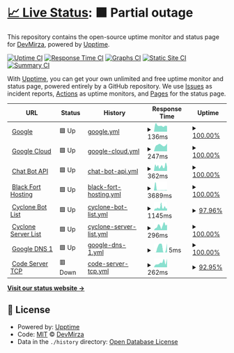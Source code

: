 # [📈 Live Status](https://Zaid-maker.github.io/status-page-advanced): <!--live status--> **🟧 Partial outage**

This repository contains the open-source uptime monitor and status page for [DevMirza](https://www.devmirza.ml), powered by [Upptime](https://github.com/upptime/upptime).

[![Uptime CI](https://github.com/Zaid-maker/status-page-advanced/workflows/Uptime%20CI/badge.svg)](https://github.com/Zaid-maker/status-page-advanced/actions?query=workflow%3A%22Uptime+CI%22)
[![Response Time CI](https://github.com/Zaid-maker/status-page-advanced/workflows/Response%20Time%20CI/badge.svg)](https://github.com/Zaid-maker/status-page-advanced/actions?query=workflow%3A%22Response+Time+CI%22)
[![Graphs CI](https://github.com/Zaid-maker/status-page-advanced/workflows/Graphs%20CI/badge.svg)](https://github.com/Zaid-maker/status-page-advanced/actions?query=workflow%3A%22Graphs+CI%22)
[![Static Site CI](https://github.com/Zaid-maker/status-page-advanced/workflows/Static%20Site%20CI/badge.svg)](https://github.com/Zaid-maker/status-page-advanced/actions?query=workflow%3A%22Static+Site+CI%22)
[![Summary CI](https://github.com/Zaid-maker/status-page-advanced/workflows/Summary%20CI/badge.svg)](https://github.com/Zaid-maker/status-page-advanced/actions?query=workflow%3A%22Summary+CI%22)

With [Upptime](https://upptime.js.org), you can get your own unlimited and free uptime monitor and status page, powered entirely by a GitHub repository. We use [Issues](https://github.com/Zaid-maker/status-page-advanced/issues) as incident reports, [Actions](https://github.com/Zaid-maker/status-page-advanced/actions) as uptime monitors, and [Pages](https://Zaid-maker.github.io/status-page-advanced) for the status page.

<!--start: status pages-->
<!-- This summary is generated by Upptime (https://github.com/upptime/upptime) -->
<!-- Do not edit this manually, your changes will be overwritten -->
<!-- prettier-ignore -->
| URL | Status | History | Response Time | Uptime |
| --- | ------ | ------- | ------------- | ------ |
| <img alt="" src="https://icons.duckduckgo.com/ip3/google.com.ico" height="13"> [Google](https://google.com) | 🟩 Up | [google.yml](https://github.com/Zaid-maker/status-page-advanced/commits/HEAD/history/google.yml) | <details><summary><img alt="Response time graph" src="./graphs/google/response-time-week.png" height="20"> 136ms</summary><br><a href="https://status-page.cyclonebotlist.ml/history/google"><img alt="Response time 147" src="https://img.shields.io/endpoint?url=https%3A%2F%2Fraw.githubusercontent.com%2FZaid-maker%2Fstatus-page-advanced%2FHEAD%2Fapi%2Fgoogle%2Fresponse-time.json"></a><br><a href="https://status-page.cyclonebotlist.ml/history/google"><img alt="24-hour response time 126" src="https://img.shields.io/endpoint?url=https%3A%2F%2Fraw.githubusercontent.com%2FZaid-maker%2Fstatus-page-advanced%2FHEAD%2Fapi%2Fgoogle%2Fresponse-time-day.json"></a><br><a href="https://status-page.cyclonebotlist.ml/history/google"><img alt="7-day response time 136" src="https://img.shields.io/endpoint?url=https%3A%2F%2Fraw.githubusercontent.com%2FZaid-maker%2Fstatus-page-advanced%2FHEAD%2Fapi%2Fgoogle%2Fresponse-time-week.json"></a><br><a href="https://status-page.cyclonebotlist.ml/history/google"><img alt="30-day response time 156" src="https://img.shields.io/endpoint?url=https%3A%2F%2Fraw.githubusercontent.com%2FZaid-maker%2Fstatus-page-advanced%2FHEAD%2Fapi%2Fgoogle%2Fresponse-time-month.json"></a><br><a href="https://status-page.cyclonebotlist.ml/history/google"><img alt="1-year response time 147" src="https://img.shields.io/endpoint?url=https%3A%2F%2Fraw.githubusercontent.com%2FZaid-maker%2Fstatus-page-advanced%2FHEAD%2Fapi%2Fgoogle%2Fresponse-time-year.json"></a></details> | <details><summary><a href="https://status-page.cyclonebotlist.ml/history/google">100.00%</a></summary><a href="https://status-page.cyclonebotlist.ml/history/google"><img alt="All-time uptime 100.00%" src="https://img.shields.io/endpoint?url=https%3A%2F%2Fraw.githubusercontent.com%2FZaid-maker%2Fstatus-page-advanced%2FHEAD%2Fapi%2Fgoogle%2Fuptime.json"></a><br><a href="https://status-page.cyclonebotlist.ml/history/google"><img alt="24-hour uptime 100.00%" src="https://img.shields.io/endpoint?url=https%3A%2F%2Fraw.githubusercontent.com%2FZaid-maker%2Fstatus-page-advanced%2FHEAD%2Fapi%2Fgoogle%2Fuptime-day.json"></a><br><a href="https://status-page.cyclonebotlist.ml/history/google"><img alt="7-day uptime 100.00%" src="https://img.shields.io/endpoint?url=https%3A%2F%2Fraw.githubusercontent.com%2FZaid-maker%2Fstatus-page-advanced%2FHEAD%2Fapi%2Fgoogle%2Fuptime-week.json"></a><br><a href="https://status-page.cyclonebotlist.ml/history/google"><img alt="30-day uptime 100.00%" src="https://img.shields.io/endpoint?url=https%3A%2F%2Fraw.githubusercontent.com%2FZaid-maker%2Fstatus-page-advanced%2FHEAD%2Fapi%2Fgoogle%2Fuptime-month.json"></a><br><a href="https://status-page.cyclonebotlist.ml/history/google"><img alt="1-year uptime 100.00%" src="https://img.shields.io/endpoint?url=https%3A%2F%2Fraw.githubusercontent.com%2FZaid-maker%2Fstatus-page-advanced%2FHEAD%2Fapi%2Fgoogle%2Fuptime-year.json"></a></details>
| <img alt="" src="https://icons.duckduckgo.com/ip3/console.cloud.google.com.ico" height="13"> [Google Cloud](https://console.cloud.google.com) | 🟩 Up | [google-cloud.yml](https://github.com/Zaid-maker/status-page-advanced/commits/HEAD/history/google-cloud.yml) | <details><summary><img alt="Response time graph" src="./graphs/google-cloud/response-time-week.png" height="20"> 247ms</summary><br><a href="https://status-page.cyclonebotlist.ml/history/google-cloud"><img alt="Response time 299" src="https://img.shields.io/endpoint?url=https%3A%2F%2Fraw.githubusercontent.com%2FZaid-maker%2Fstatus-page-advanced%2FHEAD%2Fapi%2Fgoogle-cloud%2Fresponse-time.json"></a><br><a href="https://status-page.cyclonebotlist.ml/history/google-cloud"><img alt="24-hour response time 303" src="https://img.shields.io/endpoint?url=https%3A%2F%2Fraw.githubusercontent.com%2FZaid-maker%2Fstatus-page-advanced%2FHEAD%2Fapi%2Fgoogle-cloud%2Fresponse-time-day.json"></a><br><a href="https://status-page.cyclonebotlist.ml/history/google-cloud"><img alt="7-day response time 247" src="https://img.shields.io/endpoint?url=https%3A%2F%2Fraw.githubusercontent.com%2FZaid-maker%2Fstatus-page-advanced%2FHEAD%2Fapi%2Fgoogle-cloud%2Fresponse-time-week.json"></a><br><a href="https://status-page.cyclonebotlist.ml/history/google-cloud"><img alt="30-day response time 294" src="https://img.shields.io/endpoint?url=https%3A%2F%2Fraw.githubusercontent.com%2FZaid-maker%2Fstatus-page-advanced%2FHEAD%2Fapi%2Fgoogle-cloud%2Fresponse-time-month.json"></a><br><a href="https://status-page.cyclonebotlist.ml/history/google-cloud"><img alt="1-year response time 299" src="https://img.shields.io/endpoint?url=https%3A%2F%2Fraw.githubusercontent.com%2FZaid-maker%2Fstatus-page-advanced%2FHEAD%2Fapi%2Fgoogle-cloud%2Fresponse-time-year.json"></a></details> | <details><summary><a href="https://status-page.cyclonebotlist.ml/history/google-cloud">100.00%</a></summary><a href="https://status-page.cyclonebotlist.ml/history/google-cloud"><img alt="All-time uptime 100.00%" src="https://img.shields.io/endpoint?url=https%3A%2F%2Fraw.githubusercontent.com%2FZaid-maker%2Fstatus-page-advanced%2FHEAD%2Fapi%2Fgoogle-cloud%2Fuptime.json"></a><br><a href="https://status-page.cyclonebotlist.ml/history/google-cloud"><img alt="24-hour uptime 100.00%" src="https://img.shields.io/endpoint?url=https%3A%2F%2Fraw.githubusercontent.com%2FZaid-maker%2Fstatus-page-advanced%2FHEAD%2Fapi%2Fgoogle-cloud%2Fuptime-day.json"></a><br><a href="https://status-page.cyclonebotlist.ml/history/google-cloud"><img alt="7-day uptime 100.00%" src="https://img.shields.io/endpoint?url=https%3A%2F%2Fraw.githubusercontent.com%2FZaid-maker%2Fstatus-page-advanced%2FHEAD%2Fapi%2Fgoogle-cloud%2Fuptime-week.json"></a><br><a href="https://status-page.cyclonebotlist.ml/history/google-cloud"><img alt="30-day uptime 100.00%" src="https://img.shields.io/endpoint?url=https%3A%2F%2Fraw.githubusercontent.com%2FZaid-maker%2Fstatus-page-advanced%2FHEAD%2Fapi%2Fgoogle-cloud%2Fuptime-month.json"></a><br><a href="https://status-page.cyclonebotlist.ml/history/google-cloud"><img alt="1-year uptime 100.00%" src="https://img.shields.io/endpoint?url=https%3A%2F%2Fraw.githubusercontent.com%2FZaid-maker%2Fstatus-page-advanced%2FHEAD%2Fapi%2Fgoogle-cloud%2Fuptime-year.json"></a></details>
| <img alt="" src="https://icons.duckduckgo.com/ip3/codex-api.zaidmaker.repl.co.ico" height="13"> [Chat Bot API](https://codex-api.zaidmaker.repl.co) | 🟩 Up | [chat-bot-api.yml](https://github.com/Zaid-maker/status-page-advanced/commits/HEAD/history/chat-bot-api.yml) | <details><summary><img alt="Response time graph" src="./graphs/chat-bot-api/response-time-week.png" height="20"> 362ms</summary><br><a href="https://status-page.cyclonebotlist.ml/history/chat-bot-api"><img alt="Response time 1001" src="https://img.shields.io/endpoint?url=https%3A%2F%2Fraw.githubusercontent.com%2FZaid-maker%2Fstatus-page-advanced%2FHEAD%2Fapi%2Fchat-bot-api%2Fresponse-time.json"></a><br><a href="https://status-page.cyclonebotlist.ml/history/chat-bot-api"><img alt="24-hour response time 474" src="https://img.shields.io/endpoint?url=https%3A%2F%2Fraw.githubusercontent.com%2FZaid-maker%2Fstatus-page-advanced%2FHEAD%2Fapi%2Fchat-bot-api%2Fresponse-time-day.json"></a><br><a href="https://status-page.cyclonebotlist.ml/history/chat-bot-api"><img alt="7-day response time 362" src="https://img.shields.io/endpoint?url=https%3A%2F%2Fraw.githubusercontent.com%2FZaid-maker%2Fstatus-page-advanced%2FHEAD%2Fapi%2Fchat-bot-api%2Fresponse-time-week.json"></a><br><a href="https://status-page.cyclonebotlist.ml/history/chat-bot-api"><img alt="30-day response time 1469" src="https://img.shields.io/endpoint?url=https%3A%2F%2Fraw.githubusercontent.com%2FZaid-maker%2Fstatus-page-advanced%2FHEAD%2Fapi%2Fchat-bot-api%2Fresponse-time-month.json"></a><br><a href="https://status-page.cyclonebotlist.ml/history/chat-bot-api"><img alt="1-year response time 1001" src="https://img.shields.io/endpoint?url=https%3A%2F%2Fraw.githubusercontent.com%2FZaid-maker%2Fstatus-page-advanced%2FHEAD%2Fapi%2Fchat-bot-api%2Fresponse-time-year.json"></a></details> | <details><summary><a href="https://status-page.cyclonebotlist.ml/history/chat-bot-api">100.00%</a></summary><a href="https://status-page.cyclonebotlist.ml/history/chat-bot-api"><img alt="All-time uptime 81.23%" src="https://img.shields.io/endpoint?url=https%3A%2F%2Fraw.githubusercontent.com%2FZaid-maker%2Fstatus-page-advanced%2FHEAD%2Fapi%2Fchat-bot-api%2Fuptime.json"></a><br><a href="https://status-page.cyclonebotlist.ml/history/chat-bot-api"><img alt="24-hour uptime 100.00%" src="https://img.shields.io/endpoint?url=https%3A%2F%2Fraw.githubusercontent.com%2FZaid-maker%2Fstatus-page-advanced%2FHEAD%2Fapi%2Fchat-bot-api%2Fuptime-day.json"></a><br><a href="https://status-page.cyclonebotlist.ml/history/chat-bot-api"><img alt="7-day uptime 100.00%" src="https://img.shields.io/endpoint?url=https%3A%2F%2Fraw.githubusercontent.com%2FZaid-maker%2Fstatus-page-advanced%2FHEAD%2Fapi%2Fchat-bot-api%2Fuptime-week.json"></a><br><a href="https://status-page.cyclonebotlist.ml/history/chat-bot-api"><img alt="30-day uptime 92.04%" src="https://img.shields.io/endpoint?url=https%3A%2F%2Fraw.githubusercontent.com%2FZaid-maker%2Fstatus-page-advanced%2FHEAD%2Fapi%2Fchat-bot-api%2Fuptime-month.json"></a><br><a href="https://status-page.cyclonebotlist.ml/history/chat-bot-api"><img alt="1-year uptime 81.23%" src="https://img.shields.io/endpoint?url=https%3A%2F%2Fraw.githubusercontent.com%2FZaid-maker%2Fstatus-page-advanced%2FHEAD%2Fapi%2Fchat-bot-api%2Fuptime-year.json"></a></details>
| <img alt="" src="https://icons.duckduckgo.com/ip3/blackforthosting.com.ico" height="13"> [Black Fort Hosting](https://blackforthosting.com) | 🟩 Up | [black-fort-hosting.yml](https://github.com/Zaid-maker/status-page-advanced/commits/HEAD/history/black-fort-hosting.yml) | <details><summary><img alt="Response time graph" src="./graphs/black-fort-hosting/response-time-week.png" height="20"> 3689ms</summary><br><a href="https://status-page.cyclonebotlist.ml/history/black-fort-hosting"><img alt="Response time 700" src="https://img.shields.io/endpoint?url=https%3A%2F%2Fraw.githubusercontent.com%2FZaid-maker%2Fstatus-page-advanced%2FHEAD%2Fapi%2Fblack-fort-hosting%2Fresponse-time.json"></a><br><a href="https://status-page.cyclonebotlist.ml/history/black-fort-hosting"><img alt="24-hour response time 672" src="https://img.shields.io/endpoint?url=https%3A%2F%2Fraw.githubusercontent.com%2FZaid-maker%2Fstatus-page-advanced%2FHEAD%2Fapi%2Fblack-fort-hosting%2Fresponse-time-day.json"></a><br><a href="https://status-page.cyclonebotlist.ml/history/black-fort-hosting"><img alt="7-day response time 3689" src="https://img.shields.io/endpoint?url=https%3A%2F%2Fraw.githubusercontent.com%2FZaid-maker%2Fstatus-page-advanced%2FHEAD%2Fapi%2Fblack-fort-hosting%2Fresponse-time-week.json"></a><br><a href="https://status-page.cyclonebotlist.ml/history/black-fort-hosting"><img alt="30-day response time 1328" src="https://img.shields.io/endpoint?url=https%3A%2F%2Fraw.githubusercontent.com%2FZaid-maker%2Fstatus-page-advanced%2FHEAD%2Fapi%2Fblack-fort-hosting%2Fresponse-time-month.json"></a><br><a href="https://status-page.cyclonebotlist.ml/history/black-fort-hosting"><img alt="1-year response time 700" src="https://img.shields.io/endpoint?url=https%3A%2F%2Fraw.githubusercontent.com%2FZaid-maker%2Fstatus-page-advanced%2FHEAD%2Fapi%2Fblack-fort-hosting%2Fresponse-time-year.json"></a></details> | <details><summary><a href="https://status-page.cyclonebotlist.ml/history/black-fort-hosting">100.00%</a></summary><a href="https://status-page.cyclonebotlist.ml/history/black-fort-hosting"><img alt="All-time uptime 98.88%" src="https://img.shields.io/endpoint?url=https%3A%2F%2Fraw.githubusercontent.com%2FZaid-maker%2Fstatus-page-advanced%2FHEAD%2Fapi%2Fblack-fort-hosting%2Fuptime.json"></a><br><a href="https://status-page.cyclonebotlist.ml/history/black-fort-hosting"><img alt="24-hour uptime 100.00%" src="https://img.shields.io/endpoint?url=https%3A%2F%2Fraw.githubusercontent.com%2FZaid-maker%2Fstatus-page-advanced%2FHEAD%2Fapi%2Fblack-fort-hosting%2Fuptime-day.json"></a><br><a href="https://status-page.cyclonebotlist.ml/history/black-fort-hosting"><img alt="7-day uptime 100.00%" src="https://img.shields.io/endpoint?url=https%3A%2F%2Fraw.githubusercontent.com%2FZaid-maker%2Fstatus-page-advanced%2FHEAD%2Fapi%2Fblack-fort-hosting%2Fuptime-week.json"></a><br><a href="https://status-page.cyclonebotlist.ml/history/black-fort-hosting"><img alt="30-day uptime 99.73%" src="https://img.shields.io/endpoint?url=https%3A%2F%2Fraw.githubusercontent.com%2FZaid-maker%2Fstatus-page-advanced%2FHEAD%2Fapi%2Fblack-fort-hosting%2Fuptime-month.json"></a><br><a href="https://status-page.cyclonebotlist.ml/history/black-fort-hosting"><img alt="1-year uptime 98.88%" src="https://img.shields.io/endpoint?url=https%3A%2F%2Fraw.githubusercontent.com%2FZaid-maker%2Fstatus-page-advanced%2FHEAD%2Fapi%2Fblack-fort-hosting%2Fuptime-year.json"></a></details>
| <img alt="" src="https://icons.duckduckgo.com/ip3/cyclonebotlist.ml.ico" height="13"> [Cyclone Bot List](https://cyclonebotlist.ml) | 🟩 Up | [cyclone-bot-list.yml](https://github.com/Zaid-maker/status-page-advanced/commits/HEAD/history/cyclone-bot-list.yml) | <details><summary><img alt="Response time graph" src="./graphs/cyclone-bot-list/response-time-week.png" height="20"> 1145ms</summary><br><a href="https://status-page.cyclonebotlist.ml/history/cyclone-bot-list"><img alt="Response time 1250" src="https://img.shields.io/endpoint?url=https%3A%2F%2Fraw.githubusercontent.com%2FZaid-maker%2Fstatus-page-advanced%2FHEAD%2Fapi%2Fcyclone-bot-list%2Fresponse-time.json"></a><br><a href="https://status-page.cyclonebotlist.ml/history/cyclone-bot-list"><img alt="24-hour response time 842" src="https://img.shields.io/endpoint?url=https%3A%2F%2Fraw.githubusercontent.com%2FZaid-maker%2Fstatus-page-advanced%2FHEAD%2Fapi%2Fcyclone-bot-list%2Fresponse-time-day.json"></a><br><a href="https://status-page.cyclonebotlist.ml/history/cyclone-bot-list"><img alt="7-day response time 1145" src="https://img.shields.io/endpoint?url=https%3A%2F%2Fraw.githubusercontent.com%2FZaid-maker%2Fstatus-page-advanced%2FHEAD%2Fapi%2Fcyclone-bot-list%2Fresponse-time-week.json"></a><br><a href="https://status-page.cyclonebotlist.ml/history/cyclone-bot-list"><img alt="30-day response time 1153" src="https://img.shields.io/endpoint?url=https%3A%2F%2Fraw.githubusercontent.com%2FZaid-maker%2Fstatus-page-advanced%2FHEAD%2Fapi%2Fcyclone-bot-list%2Fresponse-time-month.json"></a><br><a href="https://status-page.cyclonebotlist.ml/history/cyclone-bot-list"><img alt="1-year response time 1250" src="https://img.shields.io/endpoint?url=https%3A%2F%2Fraw.githubusercontent.com%2FZaid-maker%2Fstatus-page-advanced%2FHEAD%2Fapi%2Fcyclone-bot-list%2Fresponse-time-year.json"></a></details> | <details><summary><a href="https://status-page.cyclonebotlist.ml/history/cyclone-bot-list">97.96%</a></summary><a href="https://status-page.cyclonebotlist.ml/history/cyclone-bot-list"><img alt="All-time uptime 56.41%" src="https://img.shields.io/endpoint?url=https%3A%2F%2Fraw.githubusercontent.com%2FZaid-maker%2Fstatus-page-advanced%2FHEAD%2Fapi%2Fcyclone-bot-list%2Fuptime.json"></a><br><a href="https://status-page.cyclonebotlist.ml/history/cyclone-bot-list"><img alt="24-hour uptime 100.00%" src="https://img.shields.io/endpoint?url=https%3A%2F%2Fraw.githubusercontent.com%2FZaid-maker%2Fstatus-page-advanced%2FHEAD%2Fapi%2Fcyclone-bot-list%2Fuptime-day.json"></a><br><a href="https://status-page.cyclonebotlist.ml/history/cyclone-bot-list"><img alt="7-day uptime 97.96%" src="https://img.shields.io/endpoint?url=https%3A%2F%2Fraw.githubusercontent.com%2FZaid-maker%2Fstatus-page-advanced%2FHEAD%2Fapi%2Fcyclone-bot-list%2Fuptime-week.json"></a><br><a href="https://status-page.cyclonebotlist.ml/history/cyclone-bot-list"><img alt="30-day uptime 97.11%" src="https://img.shields.io/endpoint?url=https%3A%2F%2Fraw.githubusercontent.com%2FZaid-maker%2Fstatus-page-advanced%2FHEAD%2Fapi%2Fcyclone-bot-list%2Fuptime-month.json"></a><br><a href="https://status-page.cyclonebotlist.ml/history/cyclone-bot-list"><img alt="1-year uptime 56.41%" src="https://img.shields.io/endpoint?url=https%3A%2F%2Fraw.githubusercontent.com%2FZaid-maker%2Fstatus-page-advanced%2FHEAD%2Fapi%2Fcyclone-bot-list%2Fuptime-year.json"></a></details>
| <img alt="" src="https://icons.duckduckgo.com/ip3/cyclone-server-list.glitch.me.ico" height="13"> [Cyclone Server List](https://cyclone-server-list.glitch.me) | 🟩 Up | [cyclone-server-list.yml](https://github.com/Zaid-maker/status-page-advanced/commits/HEAD/history/cyclone-server-list.yml) | <details><summary><img alt="Response time graph" src="./graphs/cyclone-server-list/response-time-week.png" height="20"> 296ms</summary><br><a href="https://status-page.cyclonebotlist.ml/history/cyclone-server-list"><img alt="Response time 469" src="https://img.shields.io/endpoint?url=https%3A%2F%2Fraw.githubusercontent.com%2FZaid-maker%2Fstatus-page-advanced%2FHEAD%2Fapi%2Fcyclone-server-list%2Fresponse-time.json"></a><br><a href="https://status-page.cyclonebotlist.ml/history/cyclone-server-list"><img alt="24-hour response time 415" src="https://img.shields.io/endpoint?url=https%3A%2F%2Fraw.githubusercontent.com%2FZaid-maker%2Fstatus-page-advanced%2FHEAD%2Fapi%2Fcyclone-server-list%2Fresponse-time-day.json"></a><br><a href="https://status-page.cyclonebotlist.ml/history/cyclone-server-list"><img alt="7-day response time 296" src="https://img.shields.io/endpoint?url=https%3A%2F%2Fraw.githubusercontent.com%2FZaid-maker%2Fstatus-page-advanced%2FHEAD%2Fapi%2Fcyclone-server-list%2Fresponse-time-week.json"></a><br><a href="https://status-page.cyclonebotlist.ml/history/cyclone-server-list"><img alt="30-day response time 284" src="https://img.shields.io/endpoint?url=https%3A%2F%2Fraw.githubusercontent.com%2FZaid-maker%2Fstatus-page-advanced%2FHEAD%2Fapi%2Fcyclone-server-list%2Fresponse-time-month.json"></a><br><a href="https://status-page.cyclonebotlist.ml/history/cyclone-server-list"><img alt="1-year response time 469" src="https://img.shields.io/endpoint?url=https%3A%2F%2Fraw.githubusercontent.com%2FZaid-maker%2Fstatus-page-advanced%2FHEAD%2Fapi%2Fcyclone-server-list%2Fresponse-time-year.json"></a></details> | <details><summary><a href="https://status-page.cyclonebotlist.ml/history/cyclone-server-list">100.00%</a></summary><a href="https://status-page.cyclonebotlist.ml/history/cyclone-server-list"><img alt="All-time uptime 89.98%" src="https://img.shields.io/endpoint?url=https%3A%2F%2Fraw.githubusercontent.com%2FZaid-maker%2Fstatus-page-advanced%2FHEAD%2Fapi%2Fcyclone-server-list%2Fuptime.json"></a><br><a href="https://status-page.cyclonebotlist.ml/history/cyclone-server-list"><img alt="24-hour uptime 100.00%" src="https://img.shields.io/endpoint?url=https%3A%2F%2Fraw.githubusercontent.com%2FZaid-maker%2Fstatus-page-advanced%2FHEAD%2Fapi%2Fcyclone-server-list%2Fuptime-day.json"></a><br><a href="https://status-page.cyclonebotlist.ml/history/cyclone-server-list"><img alt="7-day uptime 100.00%" src="https://img.shields.io/endpoint?url=https%3A%2F%2Fraw.githubusercontent.com%2FZaid-maker%2Fstatus-page-advanced%2FHEAD%2Fapi%2Fcyclone-server-list%2Fuptime-week.json"></a><br><a href="https://status-page.cyclonebotlist.ml/history/cyclone-server-list"><img alt="30-day uptime 100.00%" src="https://img.shields.io/endpoint?url=https%3A%2F%2Fraw.githubusercontent.com%2FZaid-maker%2Fstatus-page-advanced%2FHEAD%2Fapi%2Fcyclone-server-list%2Fuptime-month.json"></a><br><a href="https://status-page.cyclonebotlist.ml/history/cyclone-server-list"><img alt="1-year uptime 89.98%" src="https://img.shields.io/endpoint?url=https%3A%2F%2Fraw.githubusercontent.com%2FZaid-maker%2Fstatus-page-advanced%2FHEAD%2Fapi%2Fcyclone-server-list%2Fuptime-year.json"></a></details>
| <img alt="" src="https://icons.duckduckgo.com/ip3/null.ico" height="13"> [Google DNS 1](8.8.4.4) | 🟩 Up | [google-dns-1.yml](https://github.com/Zaid-maker/status-page-advanced/commits/HEAD/history/google-dns-1.yml) | <details><summary><img alt="Response time graph" src="./graphs/google-dns-1/response-time-week.png" height="20"> 5ms</summary><br><a href="https://status-page.cyclonebotlist.ml/history/google-dns-1"><img alt="Response time 6" src="https://img.shields.io/endpoint?url=https%3A%2F%2Fraw.githubusercontent.com%2FZaid-maker%2Fstatus-page-advanced%2FHEAD%2Fapi%2Fgoogle-dns-1%2Fresponse-time.json"></a><br><a href="https://status-page.cyclonebotlist.ml/history/google-dns-1"><img alt="24-hour response time 9" src="https://img.shields.io/endpoint?url=https%3A%2F%2Fraw.githubusercontent.com%2FZaid-maker%2Fstatus-page-advanced%2FHEAD%2Fapi%2Fgoogle-dns-1%2Fresponse-time-day.json"></a><br><a href="https://status-page.cyclonebotlist.ml/history/google-dns-1"><img alt="7-day response time 5" src="https://img.shields.io/endpoint?url=https%3A%2F%2Fraw.githubusercontent.com%2FZaid-maker%2Fstatus-page-advanced%2FHEAD%2Fapi%2Fgoogle-dns-1%2Fresponse-time-week.json"></a><br><a href="https://status-page.cyclonebotlist.ml/history/google-dns-1"><img alt="30-day response time 6" src="https://img.shields.io/endpoint?url=https%3A%2F%2Fraw.githubusercontent.com%2FZaid-maker%2Fstatus-page-advanced%2FHEAD%2Fapi%2Fgoogle-dns-1%2Fresponse-time-month.json"></a><br><a href="https://status-page.cyclonebotlist.ml/history/google-dns-1"><img alt="1-year response time 6" src="https://img.shields.io/endpoint?url=https%3A%2F%2Fraw.githubusercontent.com%2FZaid-maker%2Fstatus-page-advanced%2FHEAD%2Fapi%2Fgoogle-dns-1%2Fresponse-time-year.json"></a></details> | <details><summary><a href="https://status-page.cyclonebotlist.ml/history/google-dns-1">100.00%</a></summary><a href="https://status-page.cyclonebotlist.ml/history/google-dns-1"><img alt="All-time uptime 100.00%" src="https://img.shields.io/endpoint?url=https%3A%2F%2Fraw.githubusercontent.com%2FZaid-maker%2Fstatus-page-advanced%2FHEAD%2Fapi%2Fgoogle-dns-1%2Fuptime.json"></a><br><a href="https://status-page.cyclonebotlist.ml/history/google-dns-1"><img alt="24-hour uptime 100.00%" src="https://img.shields.io/endpoint?url=https%3A%2F%2Fraw.githubusercontent.com%2FZaid-maker%2Fstatus-page-advanced%2FHEAD%2Fapi%2Fgoogle-dns-1%2Fuptime-day.json"></a><br><a href="https://status-page.cyclonebotlist.ml/history/google-dns-1"><img alt="7-day uptime 100.00%" src="https://img.shields.io/endpoint?url=https%3A%2F%2Fraw.githubusercontent.com%2FZaid-maker%2Fstatus-page-advanced%2FHEAD%2Fapi%2Fgoogle-dns-1%2Fuptime-week.json"></a><br><a href="https://status-page.cyclonebotlist.ml/history/google-dns-1"><img alt="30-day uptime 100.00%" src="https://img.shields.io/endpoint?url=https%3A%2F%2Fraw.githubusercontent.com%2FZaid-maker%2Fstatus-page-advanced%2FHEAD%2Fapi%2Fgoogle-dns-1%2Fuptime-month.json"></a><br><a href="https://status-page.cyclonebotlist.ml/history/google-dns-1"><img alt="1-year uptime 100.00%" src="https://img.shields.io/endpoint?url=https%3A%2F%2Fraw.githubusercontent.com%2FZaid-maker%2Fstatus-page-advanced%2FHEAD%2Fapi%2Fgoogle-dns-1%2Fuptime-year.json"></a></details>
| <img alt="" src="https://icons.duckduckgo.com/ip3/null.ico" height="13"> [Code Server TCP](pnode1.danbot.host) | 🟥 Down | [code-server-tcp.yml](https://github.com/Zaid-maker/status-page-advanced/commits/HEAD/history/code-server-tcp.yml) | <details><summary><img alt="Response time graph" src="./graphs/code-server-tcp/response-time-week.png" height="20"> 262ms</summary><br><a href="https://status-page.cyclonebotlist.ml/history/code-server-tcp"><img alt="Response time 239" src="https://img.shields.io/endpoint?url=https%3A%2F%2Fraw.githubusercontent.com%2FZaid-maker%2Fstatus-page-advanced%2FHEAD%2Fapi%2Fcode-server-tcp%2Fresponse-time.json"></a><br><a href="https://status-page.cyclonebotlist.ml/history/code-server-tcp"><img alt="24-hour response time 0" src="https://img.shields.io/endpoint?url=https%3A%2F%2Fraw.githubusercontent.com%2FZaid-maker%2Fstatus-page-advanced%2FHEAD%2Fapi%2Fcode-server-tcp%2Fresponse-time-day.json"></a><br><a href="https://status-page.cyclonebotlist.ml/history/code-server-tcp"><img alt="7-day response time 262" src="https://img.shields.io/endpoint?url=https%3A%2F%2Fraw.githubusercontent.com%2FZaid-maker%2Fstatus-page-advanced%2FHEAD%2Fapi%2Fcode-server-tcp%2Fresponse-time-week.json"></a><br><a href="https://status-page.cyclonebotlist.ml/history/code-server-tcp"><img alt="30-day response time 239" src="https://img.shields.io/endpoint?url=https%3A%2F%2Fraw.githubusercontent.com%2FZaid-maker%2Fstatus-page-advanced%2FHEAD%2Fapi%2Fcode-server-tcp%2Fresponse-time-month.json"></a><br><a href="https://status-page.cyclonebotlist.ml/history/code-server-tcp"><img alt="1-year response time 239" src="https://img.shields.io/endpoint?url=https%3A%2F%2Fraw.githubusercontent.com%2FZaid-maker%2Fstatus-page-advanced%2FHEAD%2Fapi%2Fcode-server-tcp%2Fresponse-time-year.json"></a></details> | <details><summary><a href="https://status-page.cyclonebotlist.ml/history/code-server-tcp">92.95%</a></summary><a href="https://status-page.cyclonebotlist.ml/history/code-server-tcp"><img alt="All-time uptime 91.50%" src="https://img.shields.io/endpoint?url=https%3A%2F%2Fraw.githubusercontent.com%2FZaid-maker%2Fstatus-page-advanced%2FHEAD%2Fapi%2Fcode-server-tcp%2Fuptime.json"></a><br><a href="https://status-page.cyclonebotlist.ml/history/code-server-tcp"><img alt="24-hour uptime 80.32%" src="https://img.shields.io/endpoint?url=https%3A%2F%2Fraw.githubusercontent.com%2FZaid-maker%2Fstatus-page-advanced%2FHEAD%2Fapi%2Fcode-server-tcp%2Fuptime-day.json"></a><br><a href="https://status-page.cyclonebotlist.ml/history/code-server-tcp"><img alt="7-day uptime 92.95%" src="https://img.shields.io/endpoint?url=https%3A%2F%2Fraw.githubusercontent.com%2FZaid-maker%2Fstatus-page-advanced%2FHEAD%2Fapi%2Fcode-server-tcp%2Fuptime-week.json"></a><br><a href="https://status-page.cyclonebotlist.ml/history/code-server-tcp"><img alt="30-day uptime 91.50%" src="https://img.shields.io/endpoint?url=https%3A%2F%2Fraw.githubusercontent.com%2FZaid-maker%2Fstatus-page-advanced%2FHEAD%2Fapi%2Fcode-server-tcp%2Fuptime-month.json"></a><br><a href="https://status-page.cyclonebotlist.ml/history/code-server-tcp"><img alt="1-year uptime 91.50%" src="https://img.shields.io/endpoint?url=https%3A%2F%2Fraw.githubusercontent.com%2FZaid-maker%2Fstatus-page-advanced%2FHEAD%2Fapi%2Fcode-server-tcp%2Fuptime-year.json"></a></details>

<!--end: status pages-->

[**Visit our status website →**](https://Zaid-maker.github.io/status-page-advanced)

## 📄 License

- Powered by: [Upptime](https://github.com/upptime/upptime)
- Code: [MIT](./LICENSE) © [DevMirza](https://www.devmirza.ml)
- Data in the `./history` directory: [Open Database License](https://opendatacommons.org/licenses/odbl/1-0/)
